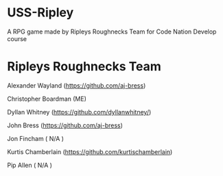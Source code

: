 # USS-Ripley
A RPG game made by Ripleys Roughnecks Team for Code Nation Develop course


# Ripleys Roughnecks Team

Alexander Wayland (https://github.com/aj-bress)

Christopher Boardman (ME)

Dyllan Whitney (https://github.com/dyllanwhitney/)

John Bress (https://github.com/aj-bress)

Jon Fincham ( N/A )

Kurtis Chamberlain (https://github.com/kurtischamberlain)

Pip Allen ( N/A )

